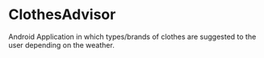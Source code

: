 # ClothesAdvisor
Android Application in which types/brands of clothes are suggested to the user depending on the weather.
